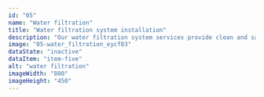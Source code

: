```yaml
---
id: "05"
name: "Water filtration"
title: "Water filtration system installation"
description: "Our water filtration system services provide clean and safe drinking water for your home or business, ensuring the health and safety of your family or customers."
image: "05-water_filtration_eycf83"
dataState: "inactive"
dataItem: "item-five"
alt: "water filtration"
imageWidth: "800"
imageHeight: "450"
---
```

